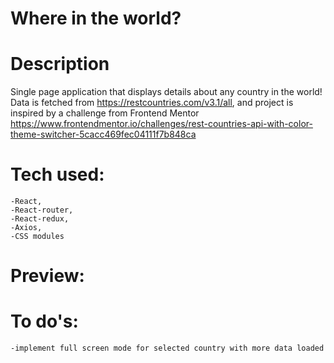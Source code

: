 # Where in the world?



# Description

Single page application that displays details about any country in the world! Data is fetched from https://restcountries.com/v3.1/all, and project is inspired by a challenge from Frontend Mentor https://www.frontendmentor.io/challenges/rest-countries-api-with-color-theme-switcher-5cacc469fec04111f7b848ca

# Tech used:

    -React,
    -React-router,
    -React-redux,
    -Axios,
    -CSS modules

# Preview:


# To do's:

    -implement full screen mode for selected country with more data loaded
